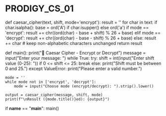 # PRODIGY_CS_01
def caesar_cipher(text, shift, mode='encrypt'):
    result = ''
    for char in text:
        if char.isalpha():
            base = ord('A') if char.isupper() else ord('a')
            if mode == 'encrypt':
                result += chr((ord(char) - base + shift) % 26 + base)
            elif mode == 'decrypt':
                result += chr((ord(char) - base - shift) % 26 + base)
        else:
            result += char  # keep non-alphabetic characters unchanged
    return result

def main():
    print("🔐 Caesar Cipher - Encrypt or Decrypt")
    message = input("Enter your message: ")
    while True:
        try:
            shift = int(input("Enter shift value (0-25): "))
            if 0 <= shift <= 25:
                break
            else:
                print("Shift must be between 0 and 25.")
        except ValueError:
            print("Please enter a valid number.")

    mode = ''
    while mode not in ['encrypt', 'decrypt']:
        mode = input("Choose mode (encrypt/decrypt): ").strip().lower()

    output = caesar_cipher(message, shift, mode)
    print(f"\nResult ({mode.title()}ed): {output}")

if __name__ == "__main__":
    main()
